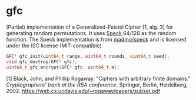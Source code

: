 # gfc

(Partial) implementation of a Generalized-Feistel Cipher [1, alg. 3] for generating random permutations.
It uses [Speck](https://en.wikipedia.org/wiki/Speck_%28cipher%29) 64/128 as the random function.
The Speck implementation is from [madmo/speck](https://github.com/madmo/speck) and is licensed under the ISC license (MIT-compatible).

```c
GFC* gfc_init(uint64_t range, uint64_t rounds, uint64_t seed);
void gfc_destroy(GFC* gfc);
uint64_t gfc_encrypt(GFC* gfc, uint64_t m);
```

[1] Black, John, and Phillip Rogaway. "Ciphers with arbitrary finite domains." _Cryptographers’ track at the RSA conference_. Springer, Berlin, Heidelberg, 2002.
https://web.cs.ucdavis.edu/~rogaway/papers/subset.pdf
